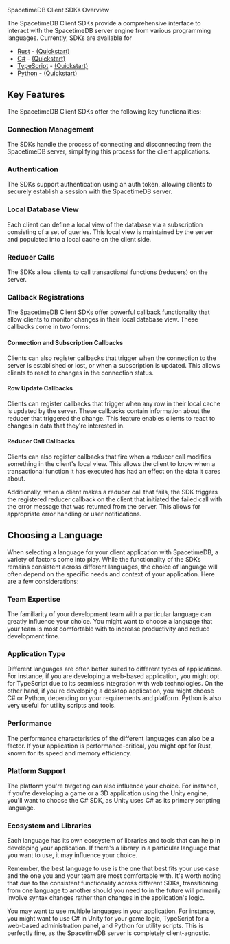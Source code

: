  SpacetimeDB Client SDKs Overview

The SpacetimeDB Client SDKs provide a comprehensive interface to interact with the SpacetimeDB server engine from various programming languages. Currently, SDKs are available for

- [Rust](rust1.) - [(Quickstart)](quickstart2.)
- [C#](c-sharp1.) - [(Quickstart)](quickstart3.)
- [TypeScript](typescript.) - [(Quickstart)](quickstart4.)
- [Python](python.) - [(Quickstart)](quickstart5.)

## Key Features

The SpacetimeDB Client SDKs offer the following key functionalities:

### Connection Management

The SDKs handle the process of connecting and disconnecting from the SpacetimeDB server, simplifying this process for the client applications.

### Authentication

The SDKs support authentication using an auth token, allowing clients to securely establish a session with the SpacetimeDB server.

### Local Database View

Each client can define a local view of the database via a subscription consisting of a set of queries. This local view is maintained by the server and populated into a local cache on the client side.

### Reducer Calls

The SDKs allow clients to call transactional functions (reducers) on the server.

### Callback Registrations

The SpacetimeDB Client SDKs offer powerful callback functionality that allow clients to monitor changes in their local database view. These callbacks come in two forms:

#### Connection and Subscription Callbacks

Clients can also register callbacks that trigger when the connection to the server is established or lost, or when a subscription is updated. This allows clients to react to changes in the connection status.

#### Row Update Callbacks

Clients can register callbacks that trigger when any row in their local cache is updated by the server. These callbacks contain information about the reducer that triggered the change. This feature enables clients to react to changes in data that they're interested in.

#### Reducer Call Callbacks

Clients can also register callbacks that fire when a reducer call modifies something in the client's local view. This allows the client to know when a transactional function it has executed has had an effect on the data it cares about.

Additionally, when a client makes a reducer call that fails, the SDK triggers the registered reducer callback on the client that initiated the failed call with the error message that was returned from the server. This allows for appropriate error handling or user notifications.

## Choosing a Language

When selecting a language for your client application with SpacetimeDB, a variety of factors come into play. While the functionality of the SDKs remains consistent across different languages, the choice of language will often depend on the specific needs and context of your application. Here are a few considerations:

### Team Expertise

The familiarity of your development team with a particular language can greatly influence your choice. You might want to choose a language that your team is most comfortable with to increase productivity and reduce development time.

### Application Type

Different languages are often better suited to different types of applications. For instance, if you are developing a web-based application, you might opt for TypeScript due to its seamless integration with web technologies. On the other hand, if you're developing a desktop application, you might choose C# or Python, depending on your requirements and platform. Python is also very useful for utility scripts and tools.

### Performance

The performance characteristics of the different languages can also be a factor. If your application is performance-critical, you might opt for Rust, known for its speed and memory efficiency.

### Platform Support

The platform you're targeting can also influence your choice. For instance, if you're developing a game or a 3D application using the Unity engine, you'll want to choose the C# SDK, as Unity uses C# as its primary scripting language.

### Ecosystem and Libraries

Each language has its own ecosystem of libraries and tools that can help in developing your application. If there's a library in a particular language that you want to use, it may influence your choice.

Remember, the best language to use is the one that best fits your use case and the one you and your team are most comfortable with. It's worth noting that due to the consistent functionality across different SDKs, transitioning from one language to another should you need to in the future will primarily involve syntax changes rather than changes in the application's logic.

You may want to use multiple languages in your application. For instance, you might want to use C# in Unity for your game logic, TypeScript for a web-based administration panel, and Python for utility scripts. This is perfectly fine, as the SpacetimeDB server is completely client-agnostic.
